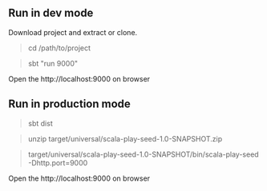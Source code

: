 Run in dev mode
-----------
Download project and extract or clone.

> cd /path/to/project

> sbt "run 9000"

Open the http://localhost:9000 on browser

Run in production mode
-------------------

> sbt dist

> unzip  target/universal/scala-play-seed-1.0-SNAPSHOT.zip

> target/universal/scala-play-seed-1.0-SNAPSHOT/bin/scala-play-seed -Dhttp.port=9000

Open the http://localhost:9000 on browser